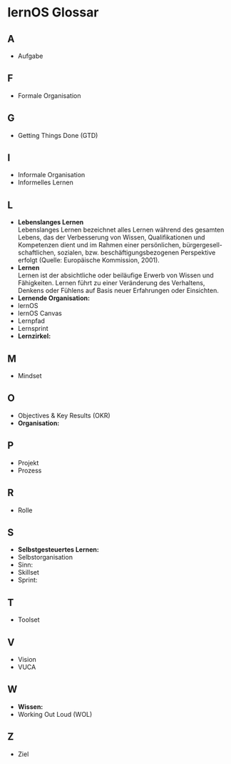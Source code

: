 # lernOS Glossar
## A
* Aufgabe

## F
* Formale Organisation
## G
* Getting Things Done (GTD)

## I
* Informale Organisation
* Informelles Lernen

## L
* **Lebenslanges Lernen**<br/>Lebenslanges Lernen bezeichnet alles Lernen während des gesamten Lebens, das der Verbesserung von Wissen, Qualifikationen und Kompetenzen dient und im Rahmen einer persönlichen, bürgergesell- schaftlichen, sozialen, bzw. beschäftigungsbezogenen Perspektive erfolgt (Quelle: Europäische Kommission, 2001).
* **Lernen**<br/>Lernen ist der absichtliche oder beiläufige Erwerb von Wissen und Fähigkeiten. Lernen führt zu einer Veränderung des Verhaltens, Denkens oder Fühlens auf Basis neuer Erfahrungen oder Einsichten.
* **Lernende Organisation:**
* lernOS
* lernOS Canvas
* Lernpfad
* Lernsprint
* **Lernzirkel:**

## M
* Mindset

## O
* Objectives & Key Results (OKR)
* **Organisation:**

## P
* Projekt
* Prozess

## R
* Rolle

## S
* **Selbstgesteuertes Lernen:**
* Selbstorganisation
* Sinn:
* Skillset
* Sprint:

## T
* Toolset

## V
* Vision
* VUCA

## W
* **Wissen:**
* Working Out Loud (WOL)

## Z
* Ziel
